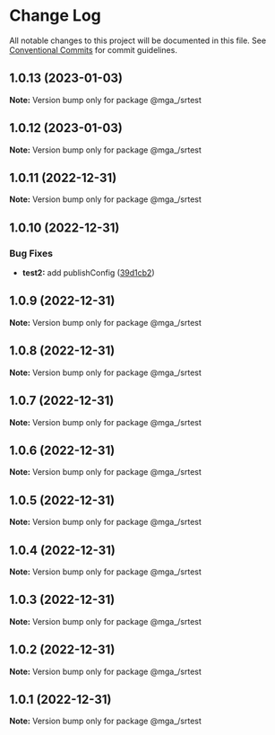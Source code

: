 # Change Log

All notable changes to this project will be documented in this file.
See [Conventional Commits](https://conventionalcommits.org) for commit guidelines.

## 1.0.13 (2023-01-03)

**Note:** Version bump only for package @mga_/srtest





## 1.0.12 (2023-01-03)

**Note:** Version bump only for package @mga_/srtest





## 1.0.11 (2022-12-31)

**Note:** Version bump only for package @mga_/srtest





## 1.0.10 (2022-12-31)


### Bug Fixes

* **test2:** add publishConfig ([39d1cb2](https://github.com/mathiasgheno/srtest/commit/39d1cb28505c8c4b7ed0afcf7302ec5b662ea88c))





## 1.0.9 (2022-12-31)

**Note:** Version bump only for package @mga_/srtest





## 1.0.8 (2022-12-31)

**Note:** Version bump only for package @mga_/srtest





## 1.0.7 (2022-12-31)

**Note:** Version bump only for package @mga_/srtest





## 1.0.6 (2022-12-31)

**Note:** Version bump only for package @mga_/srtest





## 1.0.5 (2022-12-31)

**Note:** Version bump only for package @mga_/srtest





## 1.0.4 (2022-12-31)

**Note:** Version bump only for package @mga_/srtest





## 1.0.3 (2022-12-31)

**Note:** Version bump only for package @mga_/srtest





## 1.0.2 (2022-12-31)

**Note:** Version bump only for package @mga_/srtest





## 1.0.1 (2022-12-31)

**Note:** Version bump only for package @mga_/srtest
